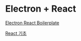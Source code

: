 # Electron + React

[Electron React Boilerplate](https://github.com/chentsulin/electron-react-boilerplate)

[React 기초](https://velopert.com/3613)
